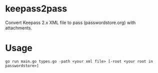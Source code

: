 # keepass2pass
Convert Keepass 2.x XML file to pass (passwordstore.org) with attachments.

# Usage

```
go run main.go types.go -path <your xml file> [-root <your root in passwordstore>]
```
